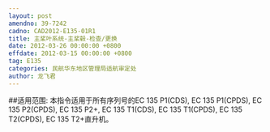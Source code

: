```yaml
---
layout: post
amendno: 39-7242
cadno: CAD2012-E135-01R1
title: 主桨叶系统-主桨毂-检查/更换
date: 2012-03-26 00:00:00 +0800
effdate: 2012-03-15 00:00:00 +0800
tag: E135
categories: 民航华东地区管理局适航审定处
author: 龙飞君
---
```


##适用范围:
本指令适用于所有序列号的EC 135 P1(CDS), EC 135 P1(CPDS), EC 135 P2(CPDS), EC 135 P2+, EC 135 T1(CDS), EC 135 T1(CPDS), EC 135 T2(CPDS), EC 135 T2+直升机。

